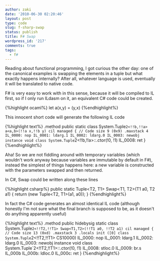 ```yaml
---
author: zaki
date: '2010-06-30 02:20:46'
layout: post
type: code
slug: f-sharp-swap
status: publish
title: F# Swap
wordpress_id: '217'
comments: true
tags:
  - f#
---
```


Reading about functional programming, I got curious the other day: one of the
canonical examples is swapping the elements in a tuple but what exactly
happens internally? After all, whatever language is used, eventually it will
be translated to native code.

F# is very easy to work with in this sense, because it will be compiled to IL
first, so if I only run ILdasm on it, an equivalent C# code could be created.

{%highlight ocaml%}
let a(x,y) = (y,x)
{%endhighlight%}

This innocent short code will generate the following IL code

{%highlight text%}
.method public static class System.Tuple`2<!!b,!!a> a<a,b>(!!a x,!!b y) cil managed
{
  // Code size 9 (0x9)
  .maxstack 4
  IL_0000: nop
  IL_0001: ldarg.1
  IL_0002: ldarg.0
  IL_0003: newobj instance void class System.Tuple`2<!!b,!!a>::.ctor(!0, !1)
  IL_0008: ret
}
{%endhighlight%}

Aha! So we are not fiddling around with temporary variables (which wouldn't
work anyway because variables are immutable by default in F#), instead the
simplest of things happens here: a new variable is constructed with the
parameters swapped and then returned.

In C#, Swap could be written along these lines

{%highlight csharp%}
public static Tuple<T2, T1> Swap<T1, T2>(T1 a0, T2 a1)
{
  return (new Tuple<T2, T1>(a1, a0));
}
{%endhighlight%}

In fact the C# code generates an almost identical IL code (although honestly
I'm not sure what the final branch is supposed to be, as it doesn't do
anything apparently useful)

{%highlight text%}
.method public hidebysig static class System.Tuple`2<!!T2,!!T1> Swap<T1,T2>(!!T1 a0, !!T2 a1) cil managed
{
  // Code size 13 (0xd)
  .maxstack 3
  .locals init ([0] class System.Tuple`2<!!T2,!!T1> CS$1$0000)
  IL_0000: nop
  IL_0001: ldarg.1
  IL_0002: ldarg.0
  IL_0003: newobj instance void class System.Tuple`2<!!T2,!!T1>::.ctor(!0, !1)
  IL_0008: stloc.0
  IL_0009: br.s IL_000b
  IL_000b: ldloc.0
  IL_000c: ret
}
{%endhighlight%}

